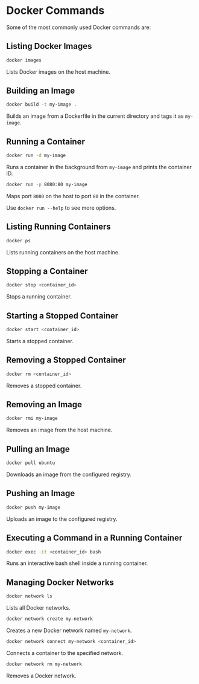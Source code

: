 # Docker Commands

Some of the most commonly used Docker commands are:

## Listing Docker Images
```sh
docker images
```
Lists Docker images on the host machine.

## Building an Image
```sh
docker build -t my-image .
```
Builds an image from a Dockerfile in the current directory and tags it as `my-image`.

## Running a Container
```sh
docker run -d my-image
```
Runs a container in the background from `my-image` and prints the container ID.

```sh
docker run -p 8080:80 my-image
```
Maps port `8080` on the host to port `80` in the container.

Use `docker run --help` to see more options.

## Listing Running Containers
```sh
docker ps
```
Lists running containers on the host machine.

## Stopping a Container
```sh
docker stop <container_id>
```
Stops a running container.

## Starting a Stopped Container
```sh
docker start <container_id>
```
Starts a stopped container.

## Removing a Stopped Container
```sh
docker rm <container_id>
```
Removes a stopped container.

## Removing an Image
```sh
docker rmi my-image
```
Removes an image from the host machine.

## Pulling an Image
```sh
docker pull ubuntu
```
Downloads an image from the configured registry.

## Pushing an Image
```sh
docker push my-image
```
Uploads an image to the configured registry.

## Executing a Command in a Running Container
```sh
docker exec -it <container_id> bash
```
Runs an interactive bash shell inside a running container.

## Managing Docker Networks
```sh
docker network ls
```
Lists all Docker networks.

```sh
docker network create my-network
```
Creates a new Docker network named `my-network`.

```sh
docker network connect my-network <container_id>
```
Connects a container to the specified network.

```sh
docker network rm my-network
```
Removes a Docker network.
